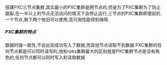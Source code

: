 搭建PXC三节点集群,其实最小的PXC集群是两节点的,但是为了PXC集群为了防止脑裂,在一半以上的节点无法访问的情况下会停止运行,三节点的PXC集群即便宕机一个节点,剩下两个依旧可以使用,高可用性能得到保障.

##### PXC集群的特点

数据的强一致性,不会出现成功写入了数据,而其他节点读取不到数据.PXC集群的任何节点都是可以同时读写的,他和rpks集群最大的区别就是PXC集群节点是没有角色的,任何节点都可以同时写入和读取数据

